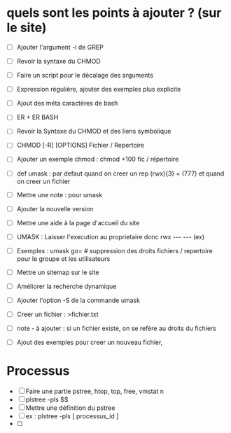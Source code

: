 # quels sont les points à ajouter ? (sur le site)

- [ ] Ajouter l'argument -i de GREP
- [ ] Revoir la syntaxe du CHMOD
- [ ] Faire un script pour le décalage des arguments
- [ ] Expression régulière, ajouter des exemples plus explicite
- [ ] Ajout des méta caractères de bash
- [ ] ER + ER BASH
- [ ] Revoir la Syntaxe du CHMOD et des liens symbolique
- [ ] CHMOD [-R] [OPTIONS] Fichier / Repertoire
- [ ] Ajouter un exemple chmod : chmod +100 fic / répertoire
- [ ] def umask : par defaut quand on creer un rep (rwx){3} = (777) et quand on creer un fichier 
- [ ] Mettre une note : pour umask
- [ ] Ajouter la nouvelle version
- [ ] Mettre une aide à la page d'accueil du site
- [ ] UMASK : Laisser l'execution au proprietaire donc rwx --- --- (ex)
- [ ] Exemples : umask go= # suppression des droits fichiers / repertoire pour le groupe et les utilisateurs
- [ ] Mettre un sitemap sur le site
- [ ] Améliorer la recherche dynamique
- [ ] Ajouter l'option -S de la commande umask
- [ ] Creer un fichier : >fichier.txt
- [ ] note - à ajouter : si un fichier existe, on se refère au droits du fichiers
- [ ] Ajout des exemples pour creer un nouveau fichier, 


# Processus

- [ ] Faire une partie pstree, htop, top, free, vmstat n
- [ ] plstree -pls $$
- [ ] Mettre une définition du pstree
- [ ] ex : plstree -pls [ processus_id ]
- [ ] 
